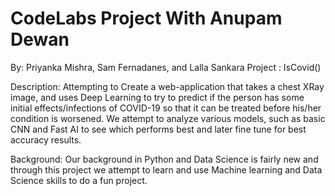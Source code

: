 # CodeLabs Project With Anupam Dewan 
By: Priyanka  Mishra, Sam Fernadanes, and Lalla Sankara 
Project : IsCovid()

Description: Attempting to Create a  web-application that takes a chest XRay image, and uses Deep Learning to try to predict if the person has some initial effects/infections of COVID-19 so that it can be treated before his/her condition is worsened. We attempt to analyze various models, such as basic CNN and Fast AI to see which performs best and later fine tune for best accuracy results.

Background: Our background in Python and Data Science is fairly new and through this project we attempt to learn and use Machine learning and Data Science skills to do a fun project.
